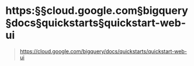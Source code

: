 # https:§§cloud.google.com§bigquery§docs§quickstarts§quickstart-web-ui
> https://cloud.google.com/bigquery/docs/quickstarts/quickstart-web-ui

